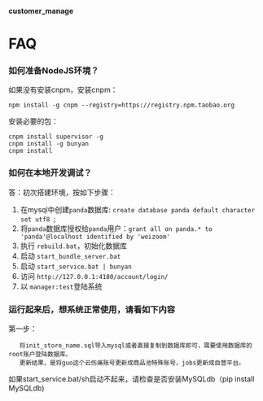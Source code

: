 **customer_manage**

# FAQ

### 如何准备NodeJS环境？ ###

如果没有安装cnpm，安装cnpm：
```
npm install -g cnpm --registry=https://registry.npm.taobao.org 
```

安装必要的包：
```
cnpm install supervisor -g
cnpm install -g bunyan
cnpm install
```

### 如何在本地开发调试？ ###

答：初次搭建环境，按如下步骤：
1. 在mysql中创建`panda`数据库: `create database panda default character set utf8 `;
1. 将`panda`数据库授权给`panda`用户：`grant all on panda.* to 'panda'@localhost identified by 'weizoom'`
1. 执行 `rebuild.bat`，初始化数据库
1. 启动 `start_bundle_server.bat`
1. 启动 `start_service.bat | bunyan`
1. 访问 `http://127.0.0.1:4180/account/login/`
1. 以 `manager:test`登陆系统



### 运行起来后，想系统正常使用，请看如下内容 ###
第一步：

       将init_store_name.sql导入mysql或者直接复制到数据库即可，需要使用数据库的root账户登陆数据库。
       更新结果，是将guo这个云伤痛账号更新成商品池特殊账号，jobs更新成自营平台。

如果start_service.bat/sh启动不起来，请检查是否安装MySQLdb（pip install MySQLdb)
